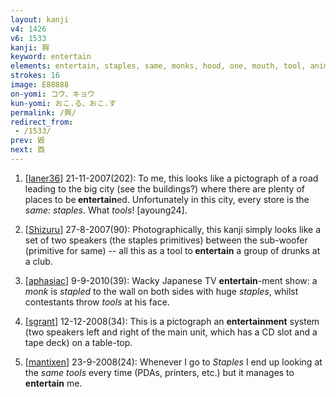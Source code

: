 ```yaml
---
layout: kanji
v4: 1426
v6: 1533
kanji: 興
keyword: entertain
elements: entertain, staples, same, monks, hood, one, mouth, tool, animal legs, eight
strokes: 16
image: E88888
on-yomi: コウ、キョウ
kun-yomi: おこ.る、おこ.す
permalink: /興/
redirect_from:
 - /1533/
prev: 毀
next: 酉
---
```


1) [<a href="http://kanji.koohii.com/profile/laner36">laner36</a>] 21-11-2007(202): To me, this looks like a pictograph of a road leading to the big city (see the buildings?) where there are plenty of places to be<strong> entertain</strong>ed. Unfortunately in this city, every store is the <em>same: staples</em>. What <em>tools</em>! [ayoung24].

2) [<a href="http://kanji.koohii.com/profile/Shizuru">Shizuru</a>] 27-8-2007(90): Photographically, this kanji simply looks like a set of two speakers (the staples primitives) between the sub-woofer (primitive for same) -- all this as a tool to<strong> entertain</strong> a group of drunks at a club.

3) [<a href="http://kanji.koohii.com/profile/aphasiac">aphasiac</a>] 9-9-2010(39): Wacky Japanese TV <strong>entertain</strong>-ment show: a <em>monk</em> is <em>stapled</em> to the wall on both sides with huge <em>staples</em>, whilst contestants throw <em>tools</em> at his face.

4) [<a href="http://kanji.koohii.com/profile/sgrant">sgrant</a>] 12-12-2008(34): This is a pictograph an <strong>entertainment</strong> system (two speakers left and right of the main unit, which has a CD slot and a tape deck) on a table-top.

5) [<a href="http://kanji.koohii.com/profile/mantixen">mantixen</a>] 23-9-2008(24): Whenever I go to <em>Staples</em> I end up looking at the <em>same tools</em> every time (PDAs, printers, etc.) but it manages to<strong> entertain</strong> me.

